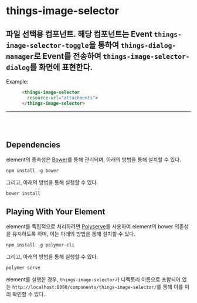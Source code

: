# things-image-selector

## 파일 선택용 컴포넌트. 해당 컴포넌트는 Event `things-image-selector-toggle`을 통하여 `things-dialog-manager`로 Event를 전송하여 `things-image-selector-dialog`를 화면에 표현한다.

Example:

```html
      <things-image-selector
        resource-url="attachments">
      </things-image-selector>
```

*****
</br></br>


## Dependencies

element의 종속성은 [Bower](http://bower.io/)를 통해 관리되며, 아래의 방법을 통해 설치할 수 있다.

    npm install -g bower

그리고, 아래의 방법을 통해 실행할 수 있다.

    bower install

## Playing With Your Element

element를 독립적으로 처리하려면 [Polyserve](https://github.com/PolymerLabs/polyserve)를 사용하여 element의 bower 의존성을 유지하도록 하며, 이는 아래의 방법을 통해 설치할 수 있다.

    npm install -g polymer-cli

그리고, 아래의 방법을 통해 실행할 수 있다.

    polymer serve

element를 실행한 경우, `things-image-selector`가 디렉토리 이름으로 포함되어 있는 `http://localhost:8080/components/things-image-selector/`를 통해 이를 미리 확인할 수 있다. 
